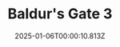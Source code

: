 ---
title: "Baldur's Gate 3"
id: 1086940
date: 2025-01-06T00:00:10.813Z
link: games/steam/recent/baldurs-gate-3
image: http://media.steampowered.com/steamcommunity/public/images/apps/1086940/d866cae7ea1e471fdbc206287111f1b642373bd9.jpg
playtime_2weeks: 11
playtime_forever: 11
playtime_windows_forever: 0
playtime_mac_forever: 0
playtime_linux_forever: 11
playtime_deck_forever: 11
---